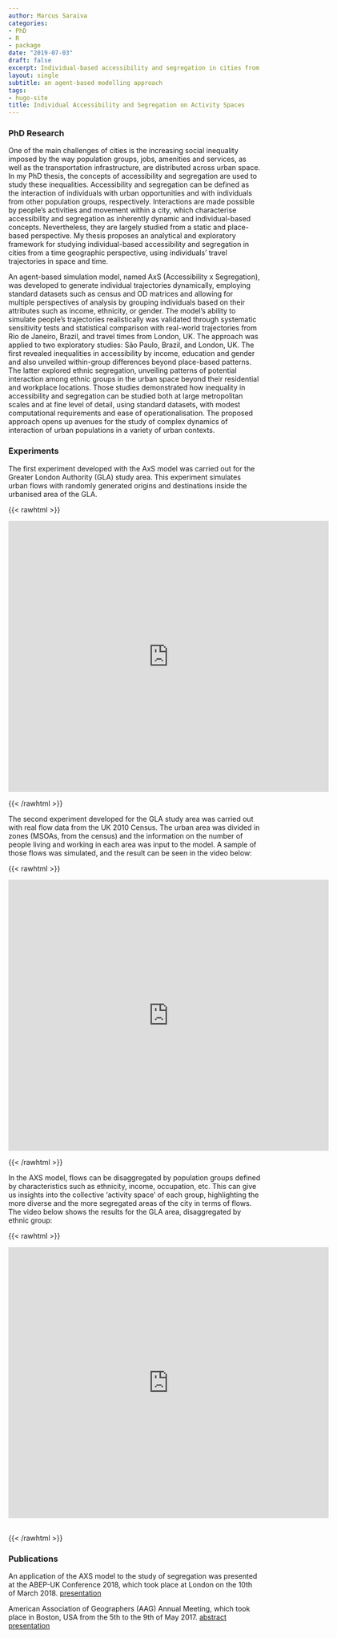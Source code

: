 ```yaml
---
author: Marcus Saraiva
categories:
- PhD
- R
- package
date: "2019-07-03"
draft: false
excerpt: Individual-based accessibility and segregation in cities from a time geographic perspective, using individuals’ travel trajectories in space and time.
layout: single
subtitle: an agent-based modelling approach
tags:
- hugo-site
title: Individual Accessibility and Segregation on Activity Spaces
---
```


### PhD Research

One of the main challenges of cities is the increasing social inequality imposed by the way population groups, jobs, amenities and services, as well as the transportation infrastructure, are distributed across urban space. In my PhD thesis, the concepts of accessibility and segregation are used to study these inequalities. Accessibility and segregation can be defined as the interaction of individuals with urban opportunities and with individuals from other population groups, respectively. Interactions are made possible by people’s activities and movement within a city, which characterise accessibility and segregation as inherently dynamic and individual-based concepts. Nevertheless, they are largely studied from a static and place-based perspective. My thesis proposes an analytical and exploratory framework for studying individual-based accessibility and segregation in cities from a time geographic perspective, using individuals’ travel trajectories in space and time.

An agent-based simulation model, named AxS (Accessibility x Segregation), was developed to generate individual trajectories dynamically, employing standard datasets such as census and OD matrices and allowing for multiple perspectives of analysis by grouping individuals based on their attributes such as income, ethnicity, or gender. The model’s ability to simulate people’s trajectories realistically was validated through systematic sensitivity tests and statistical comparison with real-world trajectories from Rio de Janeiro, Brazil, and travel times from London, UK. The approach was applied to two exploratory studies: São Paulo, Brazil, and London, UK. The first revealed inequalities in accessibility by income, education and gender and also unveiled within-group differences beyond place-based patterns. The latter explored ethnic segregation, unveiling patterns of potential interaction among ethnic groups in the urban space beyond their residential and workplace locations. Those studies demonstrated how inequality in accessibility and segregation can be studied both at large metropolitan scales and at fine level of detail, using standard datasets, with modest computational requirements and ease of operationalisation. The proposed approach opens up avenues for the study of complex dynamics of interaction of urban populations in a variety of urban contexts.

### Experiments

The first experiment developed with the AxS model was carried out for the Greater London Authority (GLA) study area. This experiment simulates urban flows with randomly generated origins and destinations inside the urbanised area of the GLA.

{{< rawhtml >}}
<div class="videoWrapper">
	<!-- Copy & Pasted from Vimeo -->
	<p><iframe src="https://player.vimeo.com/video/205420253" width="640" height="541" frameborder="0" webkitallowfullscreen mozallowfullscreen allowfullscreen></iframe></p>
</div>
{{< /rawhtml >}}

The second experiment developed for the GLA study area was carried out with real flow data from the UK 2010 Census. The urban area was divided in zones (MSOAs, from the census) and the information on the number of people living and working in each area was input to the model. A sample of those flows was simulated, and the result can be seen in the video below:

{{< rawhtml >}}
	<div class="videoWrapper">
		<!-- Copy & Pasted from Vimeo -->
		<p><iframe src="https://player.vimeo.com/video/212356986" width="640" height="541" frameborder="0" webkitallowfullscreen mozallowfullscreen allowfullscreen></iframe></p>
	</div>
{{< /rawhtml >}}

In the AXS model, flows can be disaggregated by population groups defined by characteristics such as ethnicity, income, occupation, etc. This can give us insights into the collective ‘activity space’ of each group, highlighting the more diverse and the more segregated areas of the city in terms of flows. The video below shows the results for the GLA area, disaggregated by ethnic group:

{{< rawhtml >}}
	<div class="videoWrapper">
		<!-- Copy & Pasted from Vimeo -->
		<p><iframe src="https://player.vimeo.com/video/247793188" width="640" height="541" frameborder="0" webkitallowfullscreen mozallowfullscreen allowfullscreen></iframe></p>
	</div>									
{{< /rawhtml >}}



### Publications

An application of the AXS model to the study of segregation was presented at the ABEP-UK Conference 2018, which took place at London on the 10th of March 2018. [presentation]("https://drive.google.com/file/d/1zpOCuxBOcS-rsKCyKrmf2GJrrj0ZbQOG/view?usp=sharing")
									

American Association of Geographers (AAG) Annual Meeting, which took place in Boston, USA from the 5th to the 9th of May 2017. 
[abstract]("https://drive.google.com/file/d/0B6vygJ4zBEgjS3ZlM29YeU8yTVk/view?usp=sharing")
[presentation]("https://drive.google.com/file/d/0B6vygJ4zBEgjbVp0c0NNNE83a0k/view?usp=sharing")


